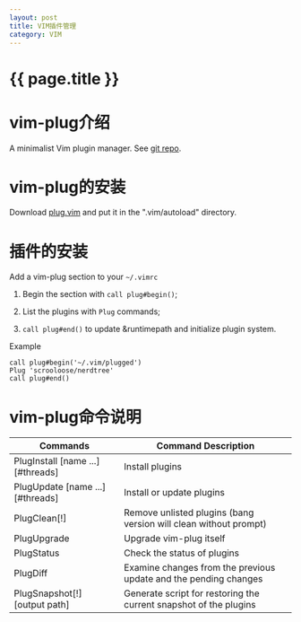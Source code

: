 ```yaml
---
layout: post
title: VIM插件管理
category: VIM
---
```


# {{ page.title }}

# vim-plug介绍

A minimalist Vim plugin manager. See [git repo](https://github.com/junegunn/vim-plug).

# vim-plug的安装

Download [plug.vim](https://raw.githubusercontent.com/junegunn/vim-plug/master/plug.vim) and put it in the ".vim/autoload" directory.

# 插件的安装

Add a vim-plug section to your `~/.vimrc`

1. Begin the section with `call plug#begin()`;

2. List the plugins with `Plug` commands;

3. `call plug#end()` to update &runtimepath and initialize plugin system.

Example
~~~
call plug#begin('~/.vim/plugged')
Plug 'scrooloose/nerdtree'
call plug#end()
~~~

# vim-plug命令说明

|   Commands                            |   Command	Description
|   -                                   |   -
|   PlugInstall [name ...] [#threads]   |   Install plugins
|   PlugUpdate [name ...] [#threads]	|   Install or update plugins
|   PlugClean[!]	                    |   Remove unlisted plugins (bang version will clean without prompt)
|   PlugUpgrade	                        |   Upgrade vim-plug itself
|   PlugStatus	                        |   Check the status of plugins
|   PlugDiff	                        |   Examine changes from the previous update and the pending changes
|   PlugSnapshot[!] [output path]       |   Generate script for restoring the current snapshot of the plugins

